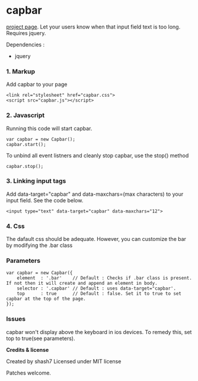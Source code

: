 capbar
=======
[project page](shash7.github.io/capbar).
Let your users know when that input field text is too long. Requires jquery.

Dependencies :
* jquery


### 1. Markup
Add capbar to your page

	<link rel="stylesheet" href="capbar.css">
	<script src="capbar.js"></script>

### 2. Javascript
Running this code will start capbar.

	var capbar = new Capbar();
	capbar.start();
	
To unbind all event listners and cleanly stop capbar, use the stop() method

	capbar.stop();

### 3. Linking input tags
Add data-target="capbar" and data-maxchars=(max characters) to your input field. See the code below.

	<input type="text" data-target="capbar" data-maxchars="12">

### 4. Css
The dafault css should be adequate. However, you can customize the bar by modifying the .bar class

### Parameters

	var capbar = new Capbar({
		element  : '.bar'    // Default : Checks if .bar class is present. If not then it will create and append an element in body.
		selector : '.capbar' // Default : uses data-target="capbar'.
		top      : true      // Default : false. Set it to true to set capbar at the top of the page.
	});

### Issues
capbar won't display above the keyboard in ios devices. To remedy this, set top to true(see parameters).


**Credits & license**

Created by shash7
Licensed under MIT license

Patches welcome.
